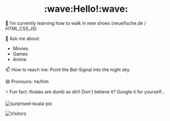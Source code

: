 <h1 align='center'>:wave:Hello!:wave:</h1>

<!--
**FelixJentsch/FelixJentsch** is a ✨ _special_ ✨ repository because its `README.md` (this file) appears on your GitHub profile. -->

🌱 I’m currently learning how to walk in new shoes (neuefische.de / HTML,CSS,JS)

💬 Ask me about:
- Movies
- Games
- Anime

📫 How to reach me: Point the Bat-Signal into the night sky. 

😄 Pronouns: he/him

⚡ Fun fact: Koalas are dumb as dirt! Don`t believe it? Google it for yourself...

![surprised-koala-pic](https://interesting-facts.com/wp-content/uploads/2019/04/Koala-Facts.jpg "surprised-koala")

![Visitors](https://api.visitorbadge.io/api/visitors?path=https%3A%2F%2Fgithub.com%2FFelixJentsch&label=Visitors&labelColor=%23697689&countColor=%23d9e3f0)
